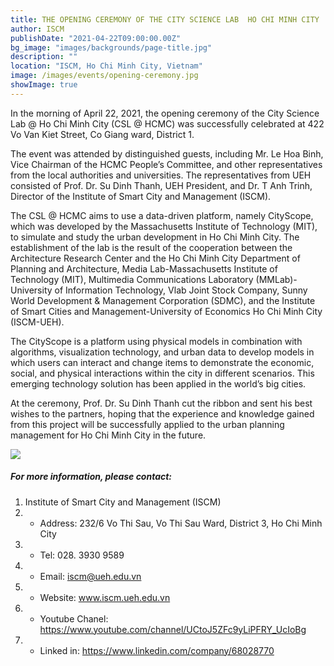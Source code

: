```yaml
---
title: THE OPENING CEREMONY OF THE CITY SCIENCE LAB  HO CHI MINH CITY
author: ISCM
publishDate: "2021-04-22T09:00:00.00Z"
bg_image: "images/backgrounds/page-title.jpg"
description: "" 
location: "ISCM, Ho Chi Minh City, Vietnam"
image: /images/events/opening-ceremony.jpg
showImage: true
---
```

<!--StartFragment-->

In the morning of April 22, 2021, the opening ceremony of the City Science Lab @ Ho Chi Minh City (CSL @ HCMC) was successfully celebrated at 422 Vo Van Kiet Street, Co Giang ward, District 1.

The event was attended by distinguished guests, including Mr. Le Hoa Binh, Vice Chairman of the HCMC People’s Committee, and other representatives from the local authorities and universities. The representatives from UEH consisted of Prof. Dr. Su Dinh Thanh, UEH President, and Dr. T Anh Trinh, Director of the Institute of Smart City and Management (ISCM).

The CSL @ HCMC aims to use a data-driven platform, namely CityScope, which was developed by the Massachusetts Institute of Technology (MIT), to simulate and study the urban development in Ho Chi Minh City. The establishment of the lab is the result of the cooperation between the Architecture Research Center and the Ho Chi Minh City Department of Planning and Architecture, Media Lab-Massachusetts Institute of Technology (MIT), Multimedia Communications Laboratory (MMLab)-University of Information Technology, Vlab Joint Stock Company, Sunny World Development & Management Corporation (SDMC), and the Institute of Smart Cities and Management-University of Economics Ho Chi Minh City (ISCM-UEH).

The CityScope is a platform using physical models in combination with algorithms, visualization technology, and urban data to develop models in which users can interact and change items to demonstrate the economic, social, and physical interactions within the city in different scenarios. This emerging technology solution has been applied in the world’s big cities.

At the ceremony, Prof. Dr. Su Dinh Thanh cut the ribbon and sent his best wishes to the partners, hoping that the experience and knowledge gained from this project will be successfully applied to the urban planning management for Ho Chi Minh City in the future.


![](/images/177584907_285309736474265_2136242009831476149_n.jpg)

##### For more information, please contact:
1. Institute of Smart City and Management (ISCM)
2. * Address: 232/6 Vo Thi Sau, Vo Thi Sau Ward, District 3, Ho Chi Minh City
3. * Tel: 028. 3930 9589
3. * Email: iscm@ueh.edu.vn 
3. * Website: www.iscm.ueh.edu.vn
4. * Youtube Chanel: https://www.youtube.com/channel/UCtoJ5ZFc9yLiPFRY_UcIoBg
5. * Linked in: https://www.linkedin.com/company/68028770
<!--EndFragment-->